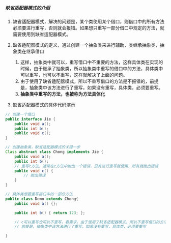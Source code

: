 ##### 缺省适配器模式的介绍
1. 缺省适配器模式，解决的问题是，某个类使用某个借口，则借口中的所有方法必须要进行重写，否则就会报错。如果想只重写一部分借口中规定的方法，就需要使用到缺省适配器模式。

2. 缺省适配器模式的定义，通过创建一个抽象类来进行辅助，类继承抽象类，抽象类在继承借口
   1. 这样，抽象类中就可以，重写借口中不重要的方法，这样具体类在实现的时候，由于继承了抽象类，所以抽象类中重写的借口中的方法，具体类中可以重写，也可以不重写，这样就解决了上面的问题。
   2. 由于使用了缺省适配器模式，所以不重写借口的方法是不报错的，前提是，抽象类中该方法进行了重写，如果没有重写，具体类，必须要重写。
   3. **抽象类中重写的方法，也被称为方法具体化**
   

3. 缺省适配器模式的具体代码演示
```java
// 创建一个借口
public interface Jie {
	public void a();
	public int b();
	public void c();
} 

// 创建抽象类，缺省适配器模式的关键一步
Class abstract class Chong implements Jie {
	public void a();
	public int b();
	// 重写c方法，通常在c方法中抛出一个错误，没有进行重写就使用，所有就抛出错误
	public void c() {
        // 抛出错误
	}
}

// 具体类想要重写接口中的一部分方法
public class Demo extends Chong{
	public void a() {};

	public int b() { return 123; };

	// c可以重写也可以不重写，看需求，由于使用了缺省适配器模式，所以不重写借口的方法是不报错的
	// 前提是，抽象类中该方法进行了重写，如果没有重写，具体类，必须要重写

}
```






